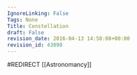 ```yaml
---
IgnoreLinking: False
Tags: None
Title: Constellation
draft: False
revision_date: 2016-04-13 14:58:08+00:00
revision_id: 43098
---
```


#REDIRECT [[Astronomancy]]